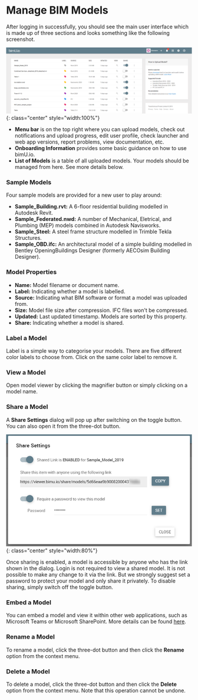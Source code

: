 # Manage BIM Models
After logging in successfully, you should see the main user interface which is made up of three sections and looks something like the following screenshot.

![Screenshot](images/mainui.png){: class="center" style="width:100%"}

- **Menu bar** is on the top right where you can upload models, check out notifications and upload progress, edit user profile, check launcher and web app versions, report problems, view documentation, etc.
- **Onboarding Information** provides some basic guidance on how to use bimU.io.
- **List of Models** is a table of all uploaded models. Your models should be managed from here. See more details below.

### Sample Models

Four sample models are provided for a new user to play around: 

- **Sample_Building.rvt:** A 6-floor residential building modelled in Autodesk Revit.
- **Sample_Federated.nwd:** A number of Mechanical, Eletrical, and Plumbing (MEP) models combined in Autodesk Navisworks.
- **Sample_Steel:** A steel frame structure modelled in Trimble Tekla Structures.
- **Sample_OBD.ifc:** An architectural model of a simple building modelled in Bentley OpeningBuildings Designer (formerly AECOsim Building Designer).

### Model Properties

- **Name:** Model filename or document name.
- **Label:** Indicating whether a model is labelled.
- **Source:** Indicating what BIM software or format a model was uploaded from.
- **Size:** Model file size after compression. IFC files won't be compressed.
- **Updated:** Last updated timestamp. Models are sorted by this property.
- **Share:** Indicating whether a model is shared.

### Label a Model

Label is a simple way to categorise your models. There are five different color labels to choose from. Click on the same color label to remove it.

### View a Model

Open model viewer by clicking the magnifier button or simply clicking on a model name.

### Share a Model

A **Share Settings** dialog will pop up after switching on the toggle button. You can also open it from the three-dot button. 

![Screenshot](images/sharesettings.png){: class="center" style="width:80%"}

Once sharing is enabled, a model is accessible by anyone who has the link shown in the dialog. Login is not required to view a shared model. It is not possible to make any change to it via the link. But we strongly suggest set a password to protect your model and only share it privately. To disable sharing, simply switch off the toggle button.

### Embed a Model

You can embed a model and view it within other web applications, such as Microsoft Teams or Microsoft SharePoint. More details can be found [here](embed-in-other-applications.md).

### Rename a Model

To rename a model, click the three-dot button and then click the **Rename** option from the context menu.

### Delete a Model

To delete a model, click the three-dot button and then click the **Delete** option from the context menu. Note that this operation cannot be undone.